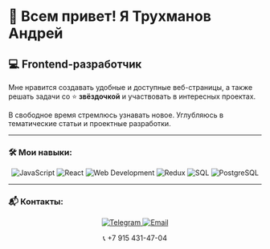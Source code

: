 # 👋 Всем привет! Я **Трухманов Андрей**

## 💻 Frontend-разработчик

Мне нравится создавать удобные и доступные веб-страницы, а также решать задачи со ⭐️ **звёздочкой** и участвовать в интересных проектах.

В свободное время стремлюсь узнавать новое. Углубляюсь в тематические статьи и проектные разработки.

---

### 🛠 **Мои навыки:**

<p align="center">
  <img src="https://img.shields.io/badge/JavaScript-F7DF1E?style=for-the-badge&logo=javascript&logoColor=black" alt="JavaScript">
  <img src="https://img.shields.io/badge/React-61DAFB?style=for-the-badge&logo=react&logoColor=black" alt="React">
  <img src="https://img.shields.io/badge/Web_Development-4285F4?style=for-the-badge&logo=google-chrome&logoColor=white" alt="Web Development">
  <img src="https://img.shields.io/badge/Redux-764ABC?style=for-the-badge&logo=redux&logoColor=white" alt="Redux">
  <img src="https://img.shields.io/badge/SQL-4479A1?style=for-the-badge&logo=postgresql&logoColor=white" alt="SQL">
  <img src="https://img.shields.io/badge/PostgreSQL-4169E1?style=for-the-badge&logo=postgresql&logoColor=white" alt="PostgreSQL">
</p>

---

### 📬 **Контакты:**

<p align="center">
  <a href="https://t.me/andrew_the_showw">
    <img src="https://img.shields.io/badge/Telegram-26A5E4?style=for-the-badge&logo=telegram&logoColor=white" alt="Telegram">
  </a>
  <a href="mailto:truhanandrey991@gmail.com">
    <img src="https://img.shields.io/badge/Gmail-D14836?style=for-the-badge&logo=gmail&logoColor=white" alt="Email">
  </a>
</p>

<p align="center">
  📞 +7 915 431-47-04
</p>


